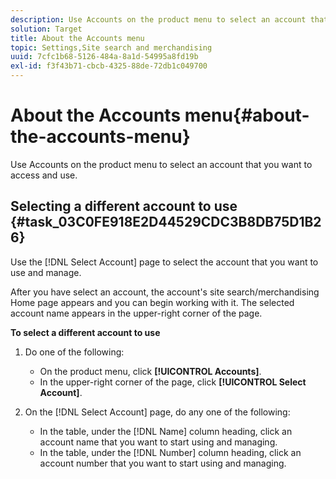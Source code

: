 ```yaml
---
description: Use Accounts on the product menu to select an account that you want to access and use.
solution: Target
title: About the Accounts menu
topic: Settings,Site search and merchandising
uuid: 7cfc1b68-5126-484a-8a1d-54995a8fd19b
exl-id: f3f43b71-cbcb-4325-88de-72db1c049700
---
```

# About the Accounts menu{#about-the-accounts-menu}

Use Accounts on the product menu to select an account that you want to access and use.

## Selecting a different account to use {#task_03C0FE918E2D44529CDC3B8DB75D1B26}

Use the [!DNL Select Account] page to select the account that you want to use and manage.

<!-- 

t_selecting_a_different_account_to_use.xml

 -->

After you have select an account, the account's site search/merchandising Home page appears and you can begin working with it. The selected account name appears in the upper-right corner of the page.

**To select a different account to use** 

1. Do one of the following:

    * On the product menu, click **[!UICONTROL Accounts]**. 
    * In the upper-right corner of the page, click **[!UICONTROL Select Account]**.

1. On the [!DNL Select Account] page, do any one of the following:

    * In the table, under the [!DNL Name] column heading, click an account name that you want to start using and managing. 
    * In the table, under the [!DNL Number] column heading, click an account number that you want to start using and managing.
